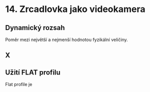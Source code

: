 # 14. Zrcadlovka jako videokamera

## Dynamický rozsah

Poměr mezi největší a nejmenší hodnotou fyzikální veličiny.

## X

## Užití FLAT profilu

Flat profile je 
